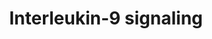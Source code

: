 ---
annotations:
- type: Pathway Ontology
  value: interleukin-9 signaling pathway
authors:
- ReactomeTeam
- DeSl
description: 'Interleukin 9  (IL9) binds interleukin 9 receptor  a chain (IL9R) and
  the interleukin 2 receptor common gamma chain  (IL2RG) to initiate IL9 signaling
  downstream cascade. IL9R colocalize with Interleukin 2 receptor Î± chain and MHC
  molecules in lipid rafts of human T lymphoma cells (NizsalÃ³czki et al. 2014). IL2RG
  is essential for IL9 dependent growth signal transduction (Kimura et al. 1995).
  IL9R (glycoprotein of 64 kDa) has saturable and specific binding sites with a Kd
  of 100 pM (Renauld et al. 1992). The activated IL9R complex recruits tyrosine kinase
  proteins from the Janus kinase (JAK) family: JAK1 (JAK1) and JAK3 (JAK3) for subsequent
  activation of the Signal transducer and activator of transcription (STAT) factors
  STAT1, STAT3 and STAT5. The activated STATs form STAT5 dimers and STAT1:STAT3 heterodimers
  (Neurath & Finotto 2016, Li & Rostami 2010).  View original pathway at [http://www.reactome.org/PathwayBrowser/#DIAGRAM=8985947
  Reactome].'
last-edited: 2021-01-25
organisms:
- Homo sapiens
redirect_from:
- /index.php/Pathway:WP4409
- /instance/WP4409
schema-jsonld:
- '@context': https://schema.org/
  '@id': https://wikipathways.github.io/pathways/WP4409.html
  '@type': Dataset
  creator:
    '@type': Organization
    name: WikiPathways
  description: 'Interleukin 9  (IL9) binds interleukin 9 receptor  a chain (IL9R)
    and the interleukin 2 receptor common gamma chain  (IL2RG) to initiate IL9 signaling
    downstream cascade. IL9R colocalize with Interleukin 2 receptor Î± chain and MHC
    molecules in lipid rafts of human T lymphoma cells (NizsalÃ³czki et al. 2014).
    IL2RG is essential for IL9 dependent growth signal transduction (Kimura et al.
    1995). IL9R (glycoprotein of 64 kDa) has saturable and specific binding sites
    with a Kd of 100 pM (Renauld et al. 1992). The activated IL9R complex recruits
    tyrosine kinase proteins from the Janus kinase (JAK) family: JAK1 (JAK1) and JAK3
    (JAK3) for subsequent activation of the Signal transducer and activator of transcription
    (STAT) factors STAT1, STAT3 and STAT5. The activated STATs form STAT5 dimers and
    STAT1:STAT3 heterodimers (Neurath & Finotto 2016, Li & Rostami 2010).  View original
    pathway at [http://www.reactome.org/PathwayBrowser/#DIAGRAM=8985947 Reactome].'
  keywords:
  - 'STAT1 '
  - p-STAT5A,p-STAT5B
  - 'p-Y701-STAT1 '
  - JAK3 inhibitors
  - 'p-Y705-STAT3 '
  - p-Y-STAT1 dimer
  - p-Y649-STAT5A,
  - STATs
  - 'p-Y904,939-JAK3 '
  - p-Y705-STAT3
  - 'STAT5A '
  - 'p-Y649-STAT5A '
  - Interleukin-25 (IL25 or IL17E) stimulation had any effect on the phosphorylation
    of STAT proteins. Although IL25 had no effect on the activation of Signal transducer
    and activator of transcription 6 (STAT6) and Signal transducer and activator of
    transcription 3 (STAT3), IL25 stimulation led to the activation of Signal transducer
    and activator of transcription 5A or 5B (STAT5), as indicated by the phosphorylation
    of STAT5 (Wu et al. 2015).<br>This is a black box event since the details about
    of the phosphorylated region could be incomplete.
  - ADP
  - IL9:IL9R:JAK1:IL2RG:JAK3
  - p-Y701-STAT1,p-Y705-STAT3,p-Y649-STAT5A,p-STAT5B
  - 'JAK1 '
  - IL9:IL9R:JAK1:IL2RG:p-Y904,939-JAK3
  - 'IL9R '
  - JAK1
  - 'JAK3 '
  - JAK3
  - IL9:p-Y116-IL9R:JAK1:IL2RG:p-904,939-JAK3
  - p-Y701-STAT1:p-Y705-STAT3
  - 'p-Y649-STAT5A, p-STAT5B '
  - 'STAT5B '
  - p-Y701-STAT1
  - IL9
  - dimer
  - IL2RG
  - p-STAT5B
  - 'p-Y116-IL9R '
  - IL9:p-Y116-IL9R:JAK1:IL2RG:p-904,939-JAK3:p-Y701-STAT1,p-Y705-STAT3,p-Y649-STAT5
  - 'p-STAT5B '
  - 'STAT3 '
  - ATP
  - 'baricitinib '
  - 'IL2RG '
  - IL2RG:JAK3
  - IL9:p-Y116-IL9R:JAK1:IL2RG:p-904,939-JAK3:STAT1,STAT3,STAT5A,STAT5B
  - IL9R:JAK1
  - 'IL9 '
  - IL9R
  - JAK3:JAK3 inhibitors
  license: CC0
  name: Interleukin-9 signaling
seo: CreativeWork
title: Interleukin-9 signaling
wpid: WP4409
---